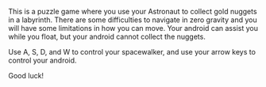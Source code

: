This is a puzzle game where you use your Astronaut to collect gold nuggets in a labyrinth. There are some difficulties to navigate in zero gravity and you will have some limitations in how you can move. Your android can assist you while you float, but your android cannot collect the nuggets.

Use A, S, D, and W to control your spacewalker, and use your arrow keys to control your android.

Good luck!